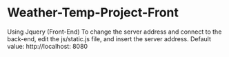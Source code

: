 # Weather-Temp-Project-Front
Using Jquery (Front-End) 
To change the server address and connect to the back-end, edit the js/static.js file, and insert the server address.
Default value: http://localhost: 8080
